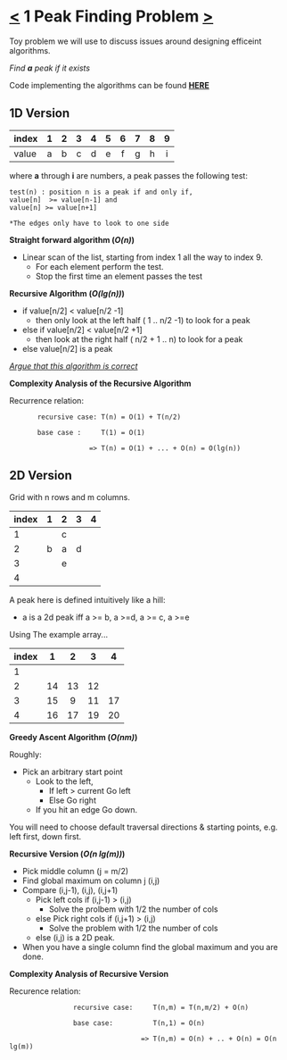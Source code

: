 [<](./CourseOverview.md) 1 Peak Finding Problem [>](./lect1_5.md)
=================================================================
Toy problem we will use to discuss issues around designing efficeint algorithms. 

*Find __a__ peak if it exists* 

Code implementing the algorithms can be found [**HERE**](../../src/algorithms/peak_finding/peak.cpp)


1D Version
----------

| index | 1 | 2 | 3 | 4 | 5 | 6 | 7 | 8 | 9 |
|:----- |:-:|:-:|:-:|:-:|:-:|:-:|:-:|:-:|:-:|
| value | a | b | c | d | e | f | g | h | i |

where **a** through **i** are numbers, a peak passes the following test:

```
test(n) : position n is a peak if and only if, 
value[n]  >= value[n-1] and 
value[n] >= value[n+1]

*The edges only have to look to one side
```

**Straight forward algorithm (*O(n)*)**

* Linear scan of the list, starting from index 1 all the way to index 9.
  * For each element perform the test.
  * Stop the first time an element passes the test

**Recursive Algorithm (*O(lg(n))*)**

* if value[n/2] < value[n/2 -1]
  * then only look at the left half ( 1 .. n/2 -1) to look for a peak
* else if value[n/2] < value[n/2 +1] 
  * then look at the right half ( n/2 + 1 .. n) to look for a peak
* else value[n/2] is a peak 

[*Argue that this algorithm is correct*](./prob_set1.pdf)

**Complexity Analysis of the Recursive Algorithm**

Recurrence relation:

           recursive case: T(n) = O(1) + T(n/2)
          
           base case :     T(1) = O(1)

                        => T(n) = O(1) + ... + O(n) = O(lg(n))



2D Version
----------
Grid with n rows and m columns.

| index | 1 | 2 | 3 | 4 |
|:----- |:-:|:-:|:-:|:-:|
| 1     |   | c |   |   |
| 2     | b | a | d |   |
| 3     |   | e |   |   |
| 4     |   |   |   |   |

A peak here is defined intuitively like a hill:
 * a is a 2d peak iff a >= b, a >=d, a >= c, a >=e

Using The example array...

| index |  1 |  2 |  3 |  4 |
|:----- |:--:|:--:|:--:|:--:|
| 1     |    |    |    |    |
| 2     | 14 | 13 | 12 |    |
| 3     | 15 | 9  | 11 | 17 |
| 4     | 16 | 17 | 19 | 20 |


**Greedy Ascent Algorithm (*O(nm)*)** 

Roughly:
* Pick an arbitrary start point
  * Look to the left, 
    * If left > current Go left
    * Else Go right
  * If you hit an edge Go down.

You will need to choose default traversal directions & starting points, e.g. left
first, down first.

**Recursive Version (*O(n lg(m))*)**  

* Pick middle column (j = m/2)
* Find global maximum on column j (i,j)
* Compare (i,j-1), (i,j), (i,j+1)
  * Pick left cols if (i,j-1) > (i,j)
    * Solve the prolbem with 1/2 the number of cols
  * else Pick right cols if (i,j+1) > (i,j)
    * Solve the problem with 1/2 the number of cols
  * else (i,j) is a 2D peak.
* When you have a single column find the global maximum and you are done.

**Complexity Analysis of Recursive Version**

Recurence relation: 

                    recursive case:     T(n,m) = T(n,m/2) + O(n)

                    base case:          T(n,1) = O(n)

                                     => T(n,m) = O(n) + .. + O(n) = O(n lg(m))




